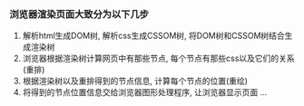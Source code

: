   ### 浏览器渲染页面大致分为以下几步
  1. 解析html生成DOM树, 解析css生成CSSOM树, 将DOM树和CSSOM树结合生成渲染树
  2. 浏览器根据渲染树计算网页中有那些节点, 每个节点有那些css以及它们的关系(重排)
  3. 根据渲染树以及重排得到的节点信息, 计算每个节点的位置(重绘)
  4. 将得到的节点位置信息交给浏览器图形处理程序, 让浏览器显示页面
   ...